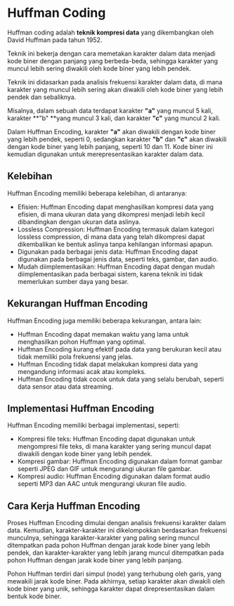 # Huffman Coding

Huffman coding adalah **teknik kompresi data** yang dikembangkan oleh David Huffman pada tahun 1952.

Teknik ini bekerja dengan cara memetakan karakter dalam data menjadi kode biner dengan panjang yang berbeda-beda, sehingga karakter yang muncul lebih sering diwakili oleh kode biner yang lebih pendek.

Teknik ini didasarkan pada analisis frekuensi karakter dalam data, di mana karakter yang muncul lebih sering akan diwakili oleh kode biner yang lebih pendek dan sebaliknya.

Misalnya, dalam sebuah data terdapat karakter **"a"** yang muncul 5 kali, karakter **"b" **yang muncul 3 kali, dan karakter **"c"** yang muncul 2 kali.

Dalam Huffman Encoding, karakter **"a"** akan diwakili dengan kode biner yang lebih pendek, seperti 0, sedangkan karakter **"b"** dan **"c"** akan diwakili dengan kode biner yang lebih panjang, seperti 10 dan 11. Kode biner ini kemudian digunakan untuk merepresentasikan karakter dalam data.

## Kelebihan

Huffman Encoding memiliki beberapa kelebihan, di antaranya:

- Efisien: Huffman Encoding dapat menghasilkan kompresi data yang efisien, di mana ukuran data yang dikompresi menjadi lebih kecil dibandingkan dengan ukuran data aslinya.
- Lossless Compression: Huffman Encoding termasuk dalam kategori lossless compression, di mana data yang telah dikompresi dapat dikembalikan ke bentuk aslinya tanpa kehilangan informasi apapun.
- Digunakan pada berbagai jenis data: Huffman Encoding dapat digunakan pada berbagai jenis data, seperti teks, gambar, dan audio.
- Mudah diimplementasikan: Huffman Encoding dapat dengan mudah diimplementasikan pada berbagai sistem, karena teknik ini tidak memerlukan sumber daya yang besar.

## Kekurangan Huffman Encoding

Huffman Encoding juga memiliki beberapa kekurangan, antara lain:

- Huffman Encoding dapat memakan waktu yang lama untuk menghasilkan pohon Huffman yang optimal.
- Huffman Encoding kurang efektif pada data yang berukuran kecil atau tidak memiliki pola frekuensi yang jelas.
- Huffman Encoding tidak dapat melakukan kompresi data yang mengandung informasi acak atau kompleks.
- Huffman Encoding tidak cocok untuk data yang selalu berubah, seperti data sensor atau data streaming.

## Implementasi Huffman Encoding

Huffman Encoding memiliki berbagai implementasi, seperti:

- Kompresi file teks: Huffman Encoding dapat digunakan untuk mengompresi file teks, di mana karakter yang sering muncul dapat diwakili dengan kode biner yang lebih pendek.
- Kompresi gambar: Huffman Encoding digunakan dalam format gambar seperti JPEG dan GIF untuk mengurangi ukuran file gambar.
- Kompresi audio: Huffman Encoding digunakan dalam format audio seperti MP3 dan AAC untuk mengurangi ukuran file audio.

## Cara Kerja Huffman Encoding

Proses Huffman Encoding dimulai dengan analisis frekuensi karakter dalam data. Kemudian, karakter-karakter ini dikelompokkan berdasarkan frekuensi munculnya, sehingga karakter-karakter yang paling sering muncul ditempatkan pada pohon Huffman dengan jarak kode biner yang lebih pendek, dan karakter-karakter yang lebih jarang muncul ditempatkan pada pohon Huffman dengan jarak kode biner yang lebih panjang.

Pohon Huffman terdiri dari simpul (node) yang terhubung oleh garis, yang mewakili jarak kode biner. Pada akhirnya, setiap karakter akan diwakili oleh kode biner yang unik, sehingga karakter dapat direpresentasikan dalam bentuk kode biner.
